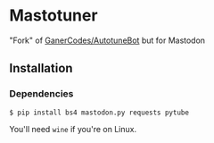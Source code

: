 # Mastotuner

"Fork" of [GanerCodes/AutotuneBot](https://github.com/GanerCodes/AutotuneBot) but for Mastodon 

## Installation

### Dependencies
```
$ pip install bs4 mastodon.py requests pytube
```

You'll need `wine` if you're on Linux.
